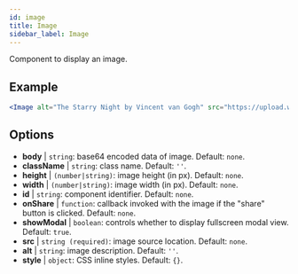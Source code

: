 ```yaml
---
id: image
title: Image
sidebar_label: Image
---
```


Component to display an image.

## Example

```jsx live
<Image alt="The Starry Night by Vincent van Gogh" src="https://upload.wikimedia.org/wikipedia/commons/thumb/e/ea/Van_Gogh_-_Starry_Night_-_Google_Art_Project.jpg/1280px-Van_Gogh_-_Starry_Night_-_Google_Art_Project.jpg"
```

## Options

* __body__ | `string`: base64 encoded data of image. Default: `none`.
* __className__ | `string`: class name. Default: `''`.
* __height__ | `(number|string)`: image height (in px). Default: `none`.
* __width__ | `(number|string)`: image width (in px). Default: `none`.
* __id__ | `string`: component identifier. Default: `none`.
* __onShare__ | `function`: callback invoked with the image if the "share" button is clicked. Default: `none`.
* __showModal__ | `boolean`: controls whether to display fullscreen modal view. Default: `true`.
* __src__ | `string (required)`: image source location. Default: `none`.
* __alt__ | `string`: image description. Default: `''`.
* __style__ | `object`: CSS inline styles. Default: `{}`.
